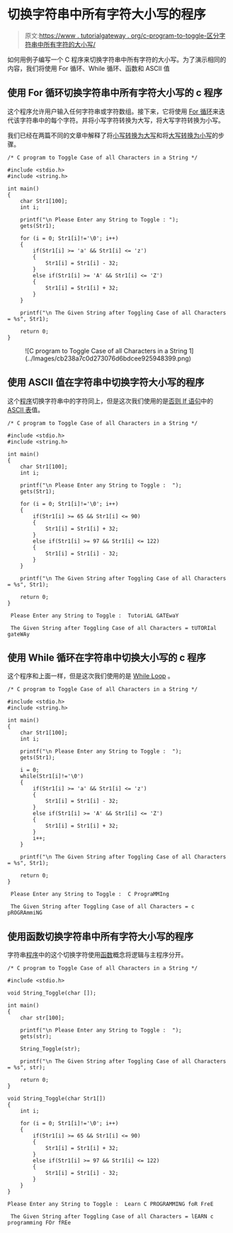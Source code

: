 # 切换字符串中所有字符大小写的程序

> 原文:[https://www . tutorialgateway . org/c-program-to-toggle-区分字符串中所有字符的大小写/](https://www.tutorialgateway.org/c-program-to-toggle-case-of-all-characters-in-a-string/)

如何用例子编写一个 C 程序来切换字符串中所有字符的大小写。为了演示相同的内容，我们将使用 For 循环、While 循环、函数和 ASCII 值

## 使用 For 循环切换字符串中所有字符大小写的 c 程序

这个程序允许用户输入任何字符串或字符数组。接下来，它将使用 [For 循环](https://www.tutorialgateway.org/for-loop-in-c-programming/)来迭代该字符串中的每个字符。并将小写字符转换为大写，将大写字符转换为小写。

我们已经在两篇不同的文章中解释了将[小写转换为大写](https://www.tutorialgateway.org/c-program-to-convert-string-to-uppercase/)和将[大写转换为小写](https://www.tutorialgateway.org/c-program-to-convert-string-to-lowercase/)的步骤。

```
/* C program to Toggle Case of all Characters in a String */

#include <stdio.h>
#include <string.h>

int main()
{
  	char Str1[100];
  	int i;

  	printf("\n Please Enter any String to Toggle : ");
  	gets(Str1);

  	for (i = 0; Str1[i]!='\0'; i++)
  	{
  		if(Str1[i] >= 'a' && Str1[i] <= 'z')
  		{
  			Str1[i] = Str1[i] - 32;
		}		
  		else if(Str1[i] >= 'A' && Str1[i] <= 'Z')
  		{
  			Str1[i] = Str1[i] + 32;
		}
  	}

  	printf("\n The Given String after Toggling Case of all Characters = %s", Str1);

  	return 0;
}
```

<figure class="wp-block-image">![C program to Toggle Case of all Characters in a String 1](../Images/cb238a7c0d273076d6bdcee925948399.png)</figure>

## 使用 ASCII 值在字符串中切换字符大小写的程序

这个[程序](https://www.tutorialgateway.org/c-programming-examples/)切换字符串中的字符同上，但是这次我们使用的是[否则 If 语句](https://www.tutorialgateway.org/else-if-statement-in-c/)中的 [ASCII 表](https://www.tutorialgateway.org/ascii-table/)值。

```
/* C program to Toggle Case of all Characters in a String */

#include <stdio.h>
#include <string.h>

int main()
{
  	char Str1[100];
  	int i;

  	printf("\n Please Enter any String to Toggle :  ");
  	gets(Str1);

  	for (i = 0; Str1[i]!='\0'; i++)
  	{
  		if(Str1[i] >= 65 && Str1[i] <= 90)
  		{
  			Str1[i] = Str1[i] + 32;
		}
		else if(Str1[i] >= 97 && Str1[i] <= 122)
  		{
  			Str1[i] = Str1[i] - 32;
		}
  	}

  	printf("\n The Given String after Toggling Case of all Characters = %s", Str1);

  	return 0;
}
```

```
 Please Enter any String to Toggle :  TutoriAL GATEwaY

 The Given String after Toggling Case of all Characters = tUTORIal gateWAy
```

## 使用 While 循环在字符串中切换大小写的 c 程序

这个程序和上面一样，但是这次我们使用的是 [While Loop](https://www.tutorialgateway.org/while-loop-in-c/) 。

```
/* C program to Toggle Case of all Characters in a String */

#include <stdio.h>
#include <string.h>

int main()
{
  	char Str1[100];
  	int i;

  	printf("\n Please Enter any String to Toggle :  ");
  	gets(Str1);

  	i = 0; 
  	while(Str1[i]!='\0')
  	{
  		if(Str1[i] >= 'a' && Str1[i] <= 'z')
  		{
  			Str1[i] = Str1[i] - 32;
		}		
  		else if(Str1[i] >= 'A' && Str1[i] <= 'Z')
  		{
  			Str1[i] = Str1[i] + 32;
		}
		i++;
  	}

  	printf("\n The Given String after Toggling Case of all Characters = %s", Str1);

  	return 0;
}
```

```
 Please Enter any String to Toggle :  C PrograMMIng

 The Given String after Toggling Case of all Characters = c pROGRAmmiNG
```

## 使用函数切换字符串中所有字符大小写的程序

字符串[程序](https://www.tutorialgateway.org/c-programming-examples/)中的这个切换字符使用[函数](https://www.tutorialgateway.org/functions-in-c/)概念将逻辑与主程序分开。

```
/* C program to Toggle Case of all Characters in a String */

#include <stdio.h> 

void String_Toggle(char []);

int main()
{
	char str[100];

	printf("\n Please Enter any String to Toggle :  ");
	gets(str);

	String_Toggle(str);

	printf("\n The Given String after Toggling Case of all Characters = %s", str);

	return 0;
}

void String_Toggle(char Str1[]) 
{
	int i;

	for (i = 0; Str1[i]!='\0'; i++)
  	{
  		if(Str1[i] >= 65 && Str1[i] <= 90)
  		{
  			Str1[i] = Str1[i] + 32;
		}
		else if(Str1[i] >= 97 && Str1[i] <= 122)
  		{
  			Str1[i] = Str1[i] - 32;
		}
  	}
}
```

```
Please Enter any String to Toggle :  Learn C PROGRAMMING foR FreE

 The Given String after Toggling Case of all Characters = lEARN c programming FOr fREe
```